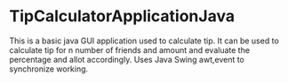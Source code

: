 # TipCalculatorApplicationJava
This is a basic java GUI application used to calculate tip.
It can be used to calculate tip for n number of friends and amount and evaluate the percentage and allot accordingly.
Uses Java Swing awt,event to synchronize working.
